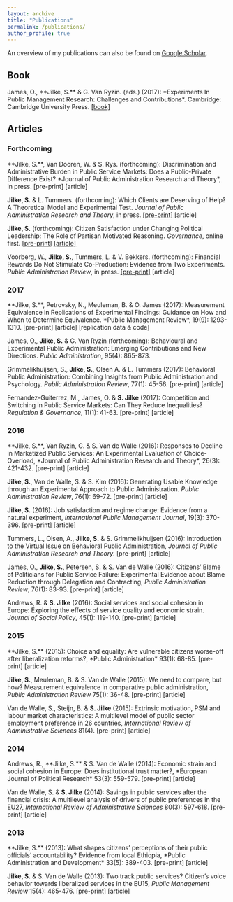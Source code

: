 ```yaml
---
layout: archive
title: "Publications"
permalink: /publications/
author_profile: true
---
```


An overview of my publications can also be found on <a href="https://scholar.google.com/citations?user=PA7TqeEAAAAJ&hl=en&oi=ao" target="_blank"><u>Google Scholar</u></a>.
     

<h2>Book</h2>
James, O., **Jilke, S.** & G. Van Ryzin. (eds.) (2017): *Experiments In Public Management Research: Challenges and Contributions*. Cambridge: Cambridge University Press.  <a href="http://admin.cambridge.org/se/academic/subjects/management/management-general-interest/experiments-public-management-research-challenges-and-contributions?format=PB#vxdAgU7iD4g0rV2E.97" target="_blank"><u>[book]</u></a>
     

<h2>Articles</h2>
<h3>Forthcoming</h3>
**Jilke, S.**, Van Dooren, W. & S. Rys. (forthcoming): Discrimination and Administrative Burden in Public Service Markets: Does a Public-Private Difference Exist? *Journal of Public Administration Research and Theory*, in press.  [pre-print]  [article]

**Jilke, S.** & L. Tummers. (forthcoming): Which Clients are Deserving of Help? A Theoretical Model and Experimental Test. *Journal of Public Administration Research and Theory*, in press.  <a href="https://papers.ssrn.com/sol3/papers.cfm?abstract_id=3099446" target="_blank"><u>[pre-print]</u></a>  [article]

**Jilke, S.** (forthcoming): Citizen Satisfaction under Changing Political Leadership: The Role of Partisan Motivated Reasoning. *Governance*, online first.  <a href="https://papers.ssrn.com/sol3/papers.cfm?abstract_id=3024855" target="_blank"><u>[pre-print]</u></a>  <a href="http://onlinelibrary.wiley.com/doi/10.1111/gove.12317/full" target="_blank"><u>[article]</u></a>

Voorberg, W., **Jilke, S.**, Tummers, L. & V. Bekkers. (forthcoming): Financial Rewards Do Not Stimulate Co-Production: Evidence from Two Experiments. *Public Administration Review*, in press.  <a href="https://papers.ssrn.com/sol3/papers.cfm?abstract_id=3076096" target="_blank"><u>[pre-print]</u></a>  [article]
     

<h3>2017</h3>
**Jilke, S.**, Petrovsky, N., Meuleman, B. & O. James (2017): Measurement Equivalence in Replications of Experimental Findings: Guidance on How and When to Determine Equivalence. *Public Management Review*, 19(9): 1293-1310.  [pre-print]  [article]  [replication data & code]

James, O., **Jilke, S.** & G. Van Ryzin (forthcoming): Behavioural and Experimental Public Administration: Emerging Contributions and New Directions. *Public Administration*, 95(4): 865-873.

Grimmelikhuijsen, S., **Jilke, S.**, Olsen A. & L. Tummers (2017): Behavioral Public Administration: Combining Insights from Public Administration and Psychology. *Public Administration Review*, 77(1): 45-56.  [pre-print]  [article]

Fernandez-Guiterrez, M., James, O. & **S. Jilke** (2017): Competition and Switching in Public Service Markets: Can They Reduce Inequalities? *Regulation & Governance*, 11(1): 41-63.  [pre-print]  [article]
     

<h3>2016</h3>
**Jilke, S.**, Van Ryzin, G. & S. Van de Walle (2016): Responses to Decline in Marketized Public Services: An Experimental Evaluation of Choice-Overload, *Journal of Public Administration Research and Theory*, 26(3): 421-432.  [pre-print]  [article]

**Jilke, S.**, Van de Walle, S. & S. Kim (2016): Generating Usable Knowledge through an Experimental Approach to Public Administration. *Public Administration Review*, 76(1): 69-72.  [pre-print]  [article]

**Jilke, S.** (2016): Job satisfaction and regime change: Evidence from a natural experiment, *International Public Management Journal*, 19(3): 370-396.  [pre-print]  [article]

Tummers, L., Olsen, A., **Jilke, S.** & S. Grimmelikhuijsen (2016): Introduction to the Virtual Issue on Behavioral Public Administration, *Journal of Public Administration Research and Theory*.  [pre-print]  [article]

James, O., **Jilke, S.**, Petersen, S. & S. Van de Walle (2016): Citizens’ Blame of Politicians for Public Service Failure: Experimental Evidence about Blame Reduction through Delegation and Contracting, *Public Administration Review*, 76(1): 83-93.  [pre-print]  [article]

Andrews, R. & **S. Jilke** (2016): Social services and social cohesion in Europe: Exploring the effects of service quality and economic strain. *Journal of Social Policy*, 45(1): 119-140.  [pre-print]  [article]
     

<h3>2015</h3>
**Jilke, S.** (2015): Choice and equality: Are vulnerable citizens worse-off after liberalization reforms?, *Public Administration* 93(1): 68-85.  [pre-print]  [article]

**Jilke, S.**, Meuleman, B. & S. Van de Walle (2015): We need to compare, but how? Measurement equivalence in comparative public administration, *Public Administration Review* 75(1): 36-48.  [pre-print]  [article]

Van de Walle, S., Steijn, B. & **S. Jilke** (2015): Extrinsic motivation, PSM and labour market characteristics: A multilevel model of public sector employment preference in 26 countries, *International Review of Administrative Sciences* 81(4).  [pre-print]  [article]
     

<h3>2014</h3>
Andrews, R., **Jilke, S.** & S. Van de Walle (2014): Economic strain and social cohesion in Europe: Does institutional trust matter?, *European Journal of Political Research* 53(3): 559-579.  [pre-print]  [article]

Van de Walle, S. & **S. Jilke** (2014): Savings in public services after the financial crisis: A multilevel analysis of drivers of public preferences in the EU27, *International Review of Administrative Sciences* 80(3): 597-618.  [pre-print]  [article]
     

<h3>2013</h3>
**Jilke, S.** (2013): What shapes citizens’ perceptions of their public officials’ accountability? Evidence from local Ethiopia, *Public Administration and Development* 33(5): 389-403.  [pre-print]  [article]

**Jilke, S.** &  S. Van de Walle (2013):  Two track public services? Citizen’s voice behavior towards liberalized services in the EU15, *Public Management Review* 15(4): 465-476.  [pre-print]  [article]

